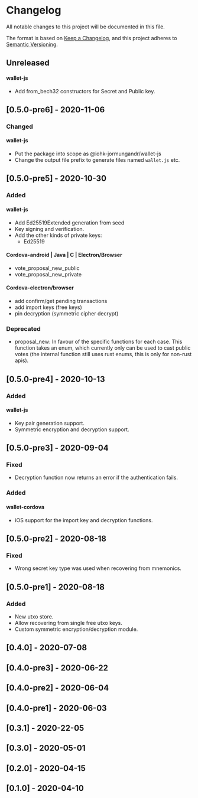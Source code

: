# Changelog
All notable changes to this project will be documented in this file.

The format is based on [Keep a Changelog](https://keepachangelog.com/en/1.0.0/),
and this project adheres to [Semantic Versioning](https://semver.org/spec/v2.0.0.html).

## Unreleased

#### wallet-js

- Add from_bech32 constructors for Secret and Public key.

## [0.5.0-pre6] - 2020-11-06

### Changed

#### wallet-js

- Put the package into scope as @iohk-jormungandr/wallet-js
- Change the output file prefix to generate files named `wallet.js` etc.

## [0.5.0-pre5] - 2020-10-30

### Added

#### wallet-js

- Add Ed25519Extended generation from seed
- Key signing and verification.
- Add the other kinds of private keys: 
  - Ed25519

#### Cordova-android | Java | C | Electron/Browser
- vote_proposal_new_public
- vote_proposal_new_private

#### Cordova-electron/browser
- add confirm/get pending transactions
- add import keys (free keys)
- pin decryption (symmetric cipher decrypt)

### Deprecated

- proposal_new: In favour of the specific functions for each case. This
function takes an enum, which currently only can be used to cast public
votes (the internal function still uses rust enums, this is only for non-rust
apis).

## [0.5.0-pre4] - 2020-10-13

### Added

#### wallet-js

- Key pair generation support.
- Symmetric encryption and decryption support.

## [0.5.0-pre3] - 2020-09-04

### Fixed

- Decryption function now returns an error if the authentication fails.

### Added

#### wallet-cordova

- iOS support for the import key and decryption functions.

## [0.5.0-pre2] - 2020-08-18

### Fixed
- Wrong secret key type was used when recovering from mnemonics.

## [0.5.0-pre1] - 2020-08-18
### Added

- New utxo store.
- Allow recovering from single free utxo keys.
- Custom symmetric encryption/decryption module.

## [0.4.0] - 2020-07-08

## [0.4.0-pre3] - 2020-06-22

## [0.4.0-pre2] - 2020-06-04

## [0.4.0-pre1] - 2020-06-03

## [0.3.1] - 2020-22-05

## [0.3.0] - 2020-05-01

## [0.2.0] - 2020-04-15

## [0.1.0] - 2020-04-10